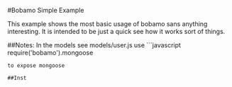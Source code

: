 #Bobamo Simple Example

This example shows the most basic usage of bobamo sans anything interesting.    It is intended to be just a quick see
how it works sort of things.

##Notes:
In the models see models/user.js use ```javascript
require('bobamo').mongoose
```
to expose mongoose

##Inst